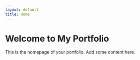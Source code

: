 ```yaml
---
layout: default
title: Home
---
```


# Welcome to My Portfolio

This is the homepage of your portfolio. Add some content here.
